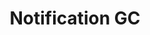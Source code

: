 ---
title: 'Notification GC'
description: Envoyez des courriels et des messages texte automatisés.
image: '/img/cds/fr-gc-notify.svg'
imageAlt: 'Capture d’écran de Notification GC.'
link: 'https://notification.canada.ca/accueil'
weight: 2
---